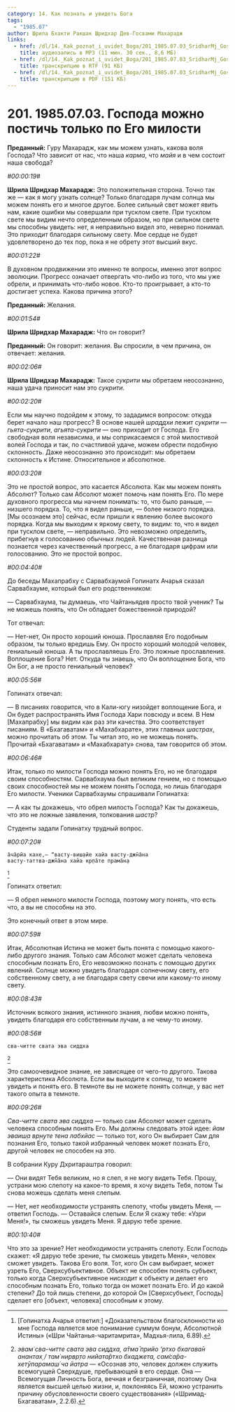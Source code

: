 ```yaml
---
category: 14. Как познать и увидеть Бога
tags:
  - "1985.07"
author: Шрила Бхакти Ракшак Шридхар Дев-Госвами Махарадж
links:
  - href: /dl/14._Kak_poznat_i_uvidet_Boga/201_1985.07.03_SridharMj_Gospoda_mojno_postich_tolko_po_Ego_milosti.mp3
    title: аудиозапись в MP3 (11 мин. 30 сек., 8,6 МБ)
  - href: /dl/14._Kak_poznat_i_uvidet_Boga/201_1985.07.03_SridharMj_Gospoda_mojno_postich_tolko_po_Ego_milosti.rtf
    title: транскрипцию в RTF (91 КБ)
  - href: /dl/14._Kak_poznat_i_uvidet_Boga/201_1985.07.03_SridharMj_Gospoda_mojno_postich_tolko_po_Ego_milosti.pdf
    title: транскрипцию в PDF (151 КБ)
---
```


# 201. 1985.07.03. Господа можно постичь только по Его милости

**Преданный:** Гуру Махарадж, как мы можем узнать, какова воля Господа? Что зависит от нас, что наша *карма*, что *майя* и в чем состоит наша свобода?

*#00:00:19#*

**Шрила Шридхар Махарадж:** Это положительная сторона. Точно так же — как я могу узнать солнце? Только благодаря лучам солнца мы можем понять его и многое другое. Более сильный свет может явить нам, какие ошибки мы совершали при тусклом свете. При тусклом свете мы видим нечто определенным образом, но при сильном свете мы способны увидеть: нет, я неправильно видел это, неверно понимал. Это приходит благодаря сильному свету. Мое сердце не будет удовлетворено до тех пор, пока я не обрету этот высший вкус.

*#00:01:22#*

В духовном продвижении это именно те вопросы, именно этот вопрос эволюции. Прогресс означает отвергать что-либо из того, что мы уже обрели, и принимать что-либо новое. Кто-то проигрывает, а кто-то достигает успеха. Какова причина этого?

**Преданный:** Желания.

*#00:01:54#*

**Шрила Шридхар Махарадж:** Что он говорит?

**Преданный:** Он говорит: желания. Вы спросили, в чем причина, он отвечает: желания.

*#00:02:06#*

**Шрила Шридхар Махарадж:** Такое *сукрити* мы обретаем неосознанно, наша удача приносит нам это *сукрити*.

*#00:02:20#*

Если мы научно подойдем к этому, то зададимся вопросом: откуда берет начало наш прогресс? В основе нашей *шраддхи* лежит *сукрити* — *гьята-сукрити*, *агьята-сукрити* — оно приходит от Господа. Его свободная воля независима, и мы соприкасаемся с этой милостивой волей Господа и так, по счастливой удаче, можем обрести подобную склонность. Даже неосознанно это происходит: мы обретаем склонность к Истине. Относительное и абсолютное.

*#00:03:20#*

Это не простой вопрос, это касается Абсолюта. Как мы можем понять Абсолют? Только сам Абсолют может помочь нам понять Его. По мере духовного прогресса мы начнем понимать: то, что было раньше, — низшего порядка. То, что я видел раньше, — более низкого порядка. [Мы осознаем это] сейчас, если пришли к явлению более высокого порядка. Когда мы выходим к яркому свету, то видим: то, что я видел при тусклом свете, — неправильно. Это невозможно определить, прибегнув к голосованию обычных людей. Качественная разница познается через качественный прогресс, а не благодаря цифрам или голосованию. Это не простой вопрос.

*#00:04:40#*

До беседы Махапрабху с Сарвабхаумой Гопинатх Ачарья сказал Сарвабхауме, который был его родственником:

— Сарвабхаума, ты думаешь, что Чайтаньядев просто твой ученик? Ты не можешь понять, что Он обладает божественной природой?

Тот отвечал:

— Нет-нет, Он просто хороший юноша. Прославляя Его подобным образом, ты только вредишь Ему. Он просто хороший молодой человек, гениальный юноша. А ты прославляешь Его. Это ложные прославления. Воплощение Бога? Нет. Откуда ты знаешь, что Он воплощение Бога, что Он Бог, а не просто гениальный человек?

*#00:05:56#*

Гопинатх отвечал:

— В писаниях говорится, что в Кали-югу низойдет воплощение Бога, и Он будет распространять Имя Господа Хари повсюду и всем. В Нем [Махапрабху] мы видим как раз эти качества. Это соответствует писаниям. В «Бхагаватам» и «Махабхарате», этих главных *шастрах*, можно прочитать об этом. Ты читал это, но не можешь понять. Прочитай «Бхагаватам» и «Махабхарату» снова, там говорится об этом.

*#00:06:46#*

Итак, только по милости Господа можно понять Его, но не благодаря своим способностям. Сарвабхаума был великим гением, но с помощью своих способностей мы не можем понять Господа, но лишь благодаря Его милости. Ученики Сарвабхаумы спрашивали Гопинатха:

— А как ты докажешь, что обрел милость Господа? Как ты докажешь, что это не ложные заявления, толкования *шастр*?

Студенты задали Гопинатху трудный вопрос.

*#00:07:20#*

    а̄ча̄рйа кахе,— “васту-виш̣айе хайа васту-джн̃а̄на
    васту-таттва-джн̃а̄на хайа кр̣па̄те прама̄н̣а
[^_ftn1]

Гопинатх ответил:

— Я обрел немного милости Господа, поэтому могу понять, что есть что, а вы не способны на это.

Это конечный ответ в этом мире.

*#00:07:59#*

Итак, Абсолютная Истина не может быть понята с помощью какого-либо другого знания. Только сам Абсолют может сделать человека способным познать Его, Его невозможно познать с помощью других явлений. Солнце можно увидеть благодаря солнечному свету, его собственному свету, а не благодаря свету свечи или какому-то иному свету.

*#00:08:43#*

Источник всякого знания, истинного знания, любви можно понять, увидеть благодаря его собственным лучам, а не чему-то иному.

*#00:08:56#*

    сва-читте свата эва сиддха
[^_ftn2]

Это самоочевидное знание, не зависящее от чего-то другого. Такова характеристика Абсолюта. Если вы выходите к солнцу, то можете увидеть и понять его. В темноте вы не можете понять солнце, у вас нет такого опыта в темноте.

*#00:09:26#*

*Сва-читте свата эва сиддха* — только сам Абсолют может сделать человека способным понять Его. Мы должны следовать этой идее: *йам эваиш̣а вр̣н̣уте тена лабхйас* — только тот, кого Он выбирает Сам для познания Его, только такой избранный человек может познать Его, другой человек не способен на это.

В собрании Куру Дхритараштра говорил:

— Они видят Тебя великим, но я слеп, я не могу видеть Тебя. Прошу, устрани мою слепоту на какое-то время, я хочу видеть Тебя, потом Ты снова можешь сделать меня слепым.

— Нет, нет необходимости устранять слепоту, чтобы увидеть Меня, — ответил Господь. — Оставайся слепым. Если Я скажу тебе: «Узри Меня!», ты сможешь увидеть Меня. Я дарую тебе зрение.

*#00:10:40#*

Что это за зрение? Нет необходимости устранять слепоту. Если Господь скажет: «Я дарую тебе зрение, ты сможешь увидеть Меня», человек сможет увидеть. Такова Его воля. Тот, кого Он сам выбирает, может узреть Его, Сверхсубъективное. Объект не способен понять субъект, только когда Сверхсубъективное нисходит к объекту и делает его способным познать Его, только тогда он может познать Его. И до какой степени? До той лишь степени, до которой Он [Сверхсубъект, Господь] сделает его [объект, человека] способным к этому.



[^_ftn1]: [Гопинатха Ачарья ответил:] «Доказательством благосклонности ко мне Господа является мое понимание суммум бонум, Абсолютной Истины» («Шри Чайтанья-чаритамрита», Мадхья-лила, 6.89).

[^_ftn2]: *эвам̇ сва-читте свата эва сиддха, а̄тма̄ прийо ‘ртхо бхагава̄н анантах̣ / там̇ нирвр̣то нийата̄ртхо бхаджета, сам̇са̄ра-хетӯпарамаш́ ча йатра* — «Осознав это, человек должен служить всемогущей Сверхдуше, пребывающей в его сердце. Она — Всемогущая Личность Бога, вечная и безграничная, поэтому Она является высшей целью жизни, и, поклоняясь Ей, можно устранить причину обусловленности своего существования» («Шримад-Бхагаватам», 2.2.6).

